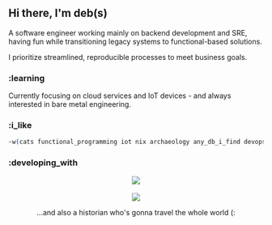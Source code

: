 ## Hi there, I'm deb(s)

<p>A software engineer working mainly on backend development and SRE, having fun while transitioning legacy systems to functional-based solutions.</p>
<p>I prioritize streamlined, reproducible processes to meet business goals.</p>

### :learning

<p>Currently focusing on cloud services and IoT devices - and always interested in bare metal engineering.</p>

### :i_like

```elixir
~w(cats functional_programming iot nix archaeology any_db_i_find devops cosmos djent software_reliability history rpg cloud)
```
  
### :developing_with

<div align="center"><img src="https://github-readme-stats.vercel.app/api/top-langs/?username=debora-be&&show_icons=true&hide_title=true&theme=radical&layout=compact&hide_border=true&border_radius=30&langs_count=15&exclude_repo=Analyseroom&hide=c%2B%2B,dart,html,css,javascript" align="center" /></div>
<br>
<div align="center"><img src="https://i.ibb.co/q1gvVCG/who.png" align="center" style="max-width:242px;" /></div>    

<div align="center"><p>...and also a historian who's gonna travel the whole world (:</p></div>

